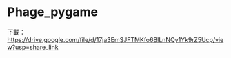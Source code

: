 # Phage_pygame

下載：https://drive.google.com/file/d/17ja3EmSJFTMKfo6BlLnNQy1Yk9rZ5Ucp/view?usp=share_link
